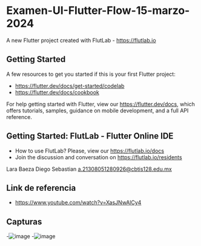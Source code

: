 # Examen-UI-Flutter-Flow-15-marzo-2024

A new Flutter project created with FlutLab - https://flutlab.io

## Getting Started

A few resources to get you started if this is your first Flutter project:

- https://flutter.dev/docs/get-started/codelab
- https://flutter.dev/docs/cookbook

For help getting started with Flutter, view our
https://flutter.dev/docs, which offers tutorials,
samples, guidance on mobile development, and a full API reference.

## Getting Started: FlutLab - Flutter Online IDE

- How to use FlutLab? Please, view our https://flutlab.io/docs
- Join the discussion and conversation on https://flutlab.io/residents

Lara Baeza Diego Sebastian a.21308051280926@cbtis128.edu.mx

## Link de referencia
- https://www.youtube.com/watch?v=XasJNwAlCy4

## Capturas
-![image](https://github.com/LaraD128/Examen-FlutLab/assets/143744146/831a3d10-088f-48a0-9752-9cb03fbf99b0)
-![image](https://github.com/LaraD128/Examen-FlutLab/assets/143744146/cc8eaa67-bed2-4087-a8ad-a325adec181e)
